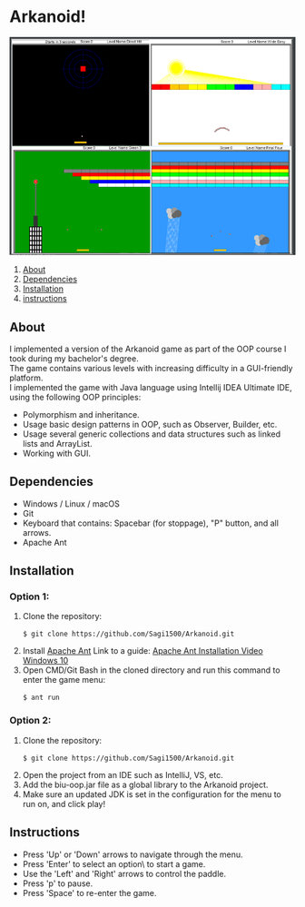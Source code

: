 # Arkanoid!

![Levels](https://raw.githubusercontent.com/GalYehezkel/Arkanoid-game/master/images/levels.png)


1. [About](#About)
2. [Dependencies](#dependencies)  
3. [Installation](#Installation)
4. [instructions](#instructions)


## About
I implemented a version of the Arkanoid game as part of the OOP course I took during my bachelor's degree.</br>
The game contains various levels with increasing difficulty in a GUI-friendly platform.</br>
I implemented the game with Java language using Intellij IDEA Ultimate IDE, using the following OOP principles:
* Polymorphism and inheritance.
* Usage basic design patterns in OOP, such as Observer, Builder, etc.
* Usage several generic collections and data structures such as linked lists and ArrayList.
* Working with GUI.

## Dependencies
* Windows / Linux / macOS
* Git
* Keyboard that contains: Spacebar (for stoppage), "P" button, and all arrows.
* Apache Ant
## Installation
### Option 1:
1. Clone the repository:  
    ```
    $ git clone https://github.com/Sagi1500/Arkanoid.git
    ```
2. Install [Apache Ant](https://ant.apache.org/bindownload.cgi) Link to a guide: [Apache Ant Installation Video Windows 10](https://www.youtube.com/watchv=3eaW81yYIqY&t=353s&ab_channel=xscourse)
4. Open CMD/Git Bash in the cloned directory and run this command to enter the game menu:
    ```
    $ ant run
### Option 2:
1. Clone the repository:  
    ```
    $ git clone https://github.com/Sagi1500/Arkanoid.git
    ```
2. Open the project from an IDE such as IntelliJ, VS, etc.
3. Add the biu-oop.jar file as a global library to the Arkanoid project.
4. Make sure an updated JDK is set in the configuration for the menu to run on, and click play!
## Instructions
* Press 'Up' or 'Down' arrows to navigate through the menu.
* Press 'Enter' to select an option\ to start a game.
* Use the 'Left' and 'Right' arrows to control the paddle. 
* Press 'p' to pause.
* Press 'Space' to re-enter the game.
